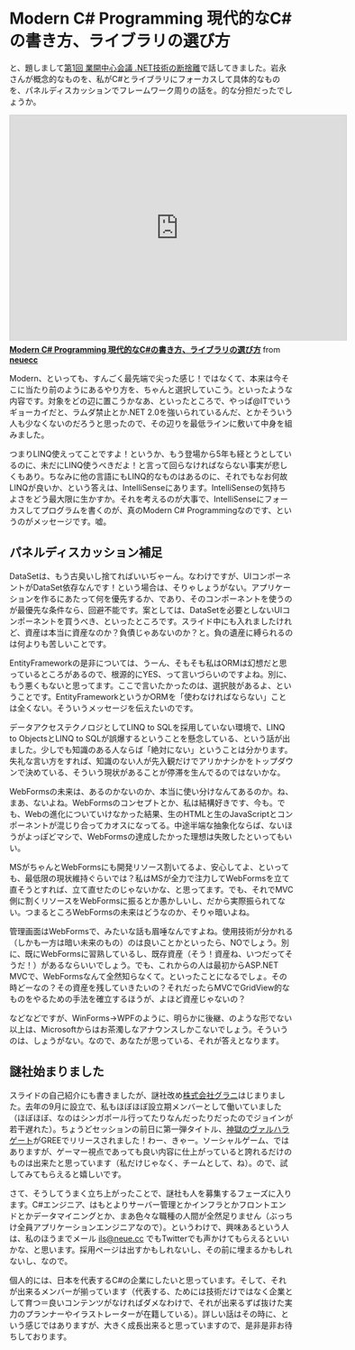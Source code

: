 # Modern C# Programming 現代的なC#の書き方、ライブラリの選び方

と、題しまして[第1回 業開中心会議 .NET技術の断捨離](https://itmedia.smartseminar.jp/public/seminar/view/465)で話してきました。岩永さんが概念的なものを、私がC#とライブラリにフォーカスして具体的なものを、パネルディスカッションでフレームワーク周りの話を。的な分担だったでしょうか。

<iframe src="http://www.slideshare.net/slideshow/embed_code/16217129" width="597" height="400" frameborder="0" marginwidth="0" marginheight="0" scrolling="no" style="border:1px solid #CCC;border-width:1px 1px 0;margin-bottom:5px" allowfullscreen webkitallowfullscreen mozallowfullscreen> </iframe> <div style="margin-bottom:5px"> <strong> <a href="http://www.slideshare.net/neuecc/modern-c-programming-img" title="Modern C# Programming 現代的なC#の書き方、ライブラリの選び方" target="_blank">Modern C# Programming 現代的なC#の書き方、ライブラリの選び方</a> </strong> from <strong><a href="http://www.slideshare.net/neuecc" target="_blank">neuecc</a></strong> </div>

Modern、といっても、すんごく最先端で尖った感じ！ではなくて、本来は今そこに当たり前のようにあるやり方を、ちゃんと選択していこう。といったような内容です。対象をどの辺に置こうかなあ、といったところで、やっぱ@ITでいうギョーカイだと、ラムダ禁止とか.NET 2.0を強いられているんだ、とかそういう人も少なくないのだろうと思ったので、その辺りを最低ラインに敷いて中身を組みました。

つまりLINQ使えってことですよ！というか、もう登場から5年も経とうとしているのに、未だにLINQ使うべきだよ！と言って回らなければならない事実が悲しくもあり。ちなみに他の言語にもLINQ的なものはあるのに、それでもなお何故LINQが良いか、という答えは、IntelliSenseにあります。IntelliSenseの気持ちよさをどう最大限に生かすか。それを考えるのが大事で、IntelliSenseにフォーカスしてプログラムを書くのが、真のModern C# Programmingなのです、というのがメッセージです。嘘。

パネルディスカッション補足
---
DataSetは、もう古臭いし捨てればいいぢゃーん。なわけですが、UIコンポーネントがDataSet依存なんです！という場合は、そりゃしょうがない。アプリケーションを作るにあたって何を優先するか、であり、そのコンポーネントを使うのが最優先な条件なら、回避不能です。案としては、DataSetを必要としないUIコンポーネントを買うべき、といったところです。スライド中にも入れましたけれど、資産は本当に資産なのか？負債じゃあないのか？と。負の遺産に縛られるのは何よりも苦しいことです。

EntityFrameworkの是非については、うーん、そもそも私はORMは幻想だと思っているところがあるので、根源的にYES、って言いづらいのですよね。別に、もう悪くもないと思ってます。ここで言いたかったのは、選択肢があるよ、ということです。EntityFrameworkというかORMを「使わなければならない」ことは全くない。そういうメッセージを伝えたいのです。

データアクセステクノロジとしてLINQ to SQLを採用していない環境で、LINQ to ObjectsとLINQ to SQLが誤爆するということを懸念している、という話が出ました。少しでも知識のある人ならば「絶対にない」ということは分かります。失礼な言い方をすれば、知識のない人が先入観だけでアリかナシかをトップダウンで決めている、そういう現状があることが停滞を生んでるのではないかな。

WebFormsの未来は、あるのかないのか、本当に使い分けなんてあるのか。ね、まあ、ないよね。WebFormsのコンセプトとか、私は結構好きです、今も。でも、Webの進化についていけなかった結果、生のHTMLと生のJavaScriptとコンポーネントが混じり合ってカオスになってる。中途半端な抽象化ならば、ないほうがよっぽどマシで、WebFormsの達成したかった理想は失敗したといってもいい。

MSがちゃんとWebFormsにも開発リソース割いてるよ、安心してよ、といっても、最低限の現状維持ぐらいでは？私はMSが全力で注力してWebFormsを立て直そうとすれば、立て直せたのじゃないかな、と思ってます。でも、それでMVC側に割くリソースをWebFormsに振るとか愚かしいし、だから実際振られてない。つまるところWebFormsの未来はどうなのか、そりゃ暗いよね。

管理画面はWebFormsで、みたいな話も眉唾なんですよね。使用技術が分かれる（しかも一方は暗い未来のもの）のは良いことかといったら、NOでしょう。別に、既にWebFormsに習熟しているし、既存資産（そう！資産ね、いつだってそうだ！）があるならいいでしょう。でも、これからの人は最初からASP.NET MVCで、WebFormsなんて全然知らなくて。といったことになるでしょ。その時どーなの？その資産を残していきたいの？それだったらMVCでGridView的なものをやるための手法を確立するほうが、よほど資産じゃないの？

などなどですが、WinForms→WPFのように、明らかに後継、のような形でない以上は、Microsoftからはお茶濁しなアナウンスしかこないでしょう。そういうのは、しょうがない。なので、あなたが思っている、それが答えとなります。

謎社始まりました
---
スライドの自己紹介にも書きましたが、謎社改め[株式会社グラニ](http://grani.jp/)はじまりました。去年の9月に設立で、私もほぼほぼ設立期メンバーとして働いていました（ほぼほぼ、なのはシンガポール行ってたりなんだったりだったのでジョインが若干遅れた）。ちょうどセッションの前日に第一弾タイトル、[神獄のヴァルハラゲート](http://gamebiz.jp/?p=91132)がGREEでリリースされました！わー、きゃー。ソーシャルゲーム、ではありますが、ゲーマー視点であっても良い内容に仕上がっていると誇れるだけのものは出来たと思っています（私だけじゃなく、チームとして、ね）。ので、試してみてもらえると嬉しいです。

さて、そうしてうまく立ち上がったことで、謎社も人を募集するフェーズに入ります。C#エンジニア、はもとよりサーバー管理とかインフラとかフロントエンドとかデータマイニングとか、まあ色々な職種の人間が全然足りません（ぶっちけ全員アプリケーションエンジニアなので）。というわけで、興味あるという人は、私のほうまでメール ils@neue.cc でもTwitterでも声かけてもらえるといいかな、と思います。採用ページは出すかもしれないし、その前に埋まるかもしれないし、なので。

個人的には、日本を代表するC#の企業にしたいと思っています。そして、それが出来るメンバーが揃っています（代表する、ためには技術だけではなく企業として育つ＝良いコンテンツがなければダメなわけで、それが出来るずば抜けた実力のプランナーやイラストレーターが在籍している）。詳しい話はその時に、という感じではありますが、大きく成長出来ると思っていますので、是非是非お待ちしております。